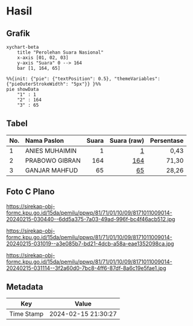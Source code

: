 # Hasil

## Grafik

```mermaid
xychart-beta
    title "Perolehan Suara Nasional"
    x-axis [01, 02, 03]
    y-axis "Suara" 0 --> 164
    bar [1, 164, 65]
```

```mermaid
%%{init: {"pie": {"textPosition": 0.5}, "themeVariables": {"pieOuterStrokeWidth": "5px"}} }%%
pie showData
    "1" : 1
    "2" : 164
    "3" : 65
```

## Tabel

| No. | Nama Paslon    | Suara | Suara (raw) | Persentase |
|:--- |:-------------- | -----:| -----------:| ----------:|
| 1   | ANIES MUHAIMIN | 1     | [1][p-1]    | 0,43       |
| 2   | PRABOWO GIBRAN | 164   | [164][p-2]  | 71,30      |
| 3   | GANJAR MAHFUD  | 65    | [65][p-3]   | 28,26      |


[p-1]: https://github.com/gigit-pemilu/pemilu-2024/blob/main/pilpres/hitung-suara/sub/81-maluku/sub/71-kota-ambon/sub/01-nusaniwe/sub/1009-kudamati/sub/014-tps/sub/paslon-1.txt
[p-2]: https://github.com/gigit-pemilu/pemilu-2024/blob/main/pilpres/hitung-suara/sub/81-maluku/sub/71-kota-ambon/sub/01-nusaniwe/sub/1009-kudamati/sub/014-tps/sub/paslon-2.txt
[p-3]: https://github.com/gigit-pemilu/pemilu-2024/blob/main/pilpres/hitung-suara/sub/81-maluku/sub/71-kota-ambon/sub/01-nusaniwe/sub/1009-kudamati/sub/014-tps/sub/paslon-3.txt

## Foto C Plano

https://sirekap-obj-formc.kpu.go.id/15da/pemilu/ppwp/81/71/01/10/09/8171011009014-20240215-030440--6dd5a375-7a03-49ad-996f-bc4f46acb512.jpg

https://sirekap-obj-formc.kpu.go.id/15da/pemilu/ppwp/81/71/01/10/09/8171011009014-20240215-031019--a3e085b7-bd21-4dcb-a58a-eae1352098ca.jpg

https://sirekap-obj-formc.kpu.go.id/15da/pemilu/ppwp/81/71/01/10/09/8171011009014-20240215-031114--3f2a60d0-7bc8-4ff6-87df-8a6c19e5fae1.jpg


## Metadata

| Key        | Value               |
| ---------- | ------------------- |
| Time Stamp | 2024-02-15 21:30:27 |



